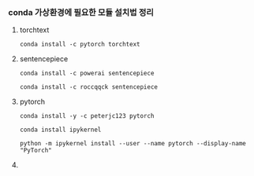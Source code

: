 ### conda 가상환경에 필요한 모듈 설치법 정리

1. torchtext

   ```
   conda install -c pytorch torchtext
   ```

   

2. sentencepiece

   ```
   conda install -c powerai sentencepiece
   ```

   ```
   conda install -c roccqqck sentencepiece
   ```

   

3. pytorch

   ```
   conda install -y -c peterjc123 pytorch
   ```

   ```
   conda install ipykernel
   ```

   ```
   python -m ipykernel install --user --name pytorch --display-name "PyTorch"
   ```



4. 